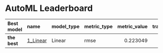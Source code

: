 # AutoML Leaderboard

| Best model   | name                           | model_type   | metric_type   |   metric_value |   train_time |   single_prediction_time |
|:-------------|:-------------------------------|:-------------|:--------------|---------------:|-------------:|-------------------------:|
| **the best** | [1_Linear](1_Linear/README.md) | Linear       | rmse          |       0.223049 |        29.99 |                   0.0547 |